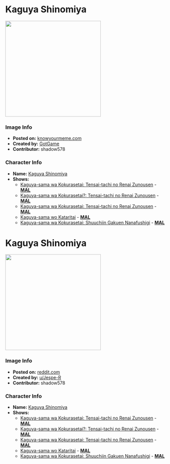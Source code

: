 # Kaguya Shinomiya

<img src="https://raw.githubusercontent.com/shadow578/Project-Padoru/master/Padoru/kaguya-sama-kaguya.png" height="300">

### Image Info
* **Posted on:**     [knowyourmeme.com](https://knowyourmeme.com/photos/1443625-padoru)
* **Created by:**    [GotGame](https://github.com/shadow578/Project-Padoru/blob/master/table-of-contents/creators/GotGame.md)
* **Contributor:**   shadow578

### Character Info
* **Name:**   [Kaguya Shinomiya](https://myanimelist.net/character/136359)
* **Shows:**
  * [Kaguya-sama wa Kokurasetai: Tensai-tachi no Renai Zunousen](https://github.com/shadow578/Project-Padoru/blob/master/table-of-contents/shows/KaguyasamawaKokurasetaiTensaitachinoRenaiZunousen.md) - [__MAL__](https://myanimelist.net/anime/37999/Kaguya-sama_wa_Kokurasetai__Tensai-tachi_no_Renai_Zunousen)
  * [Kaguya-sama wa Kokurasetai?: Tensai-tachi no Renai Zunousen](https://github.com/shadow578/Project-Padoru/blob/master/table-of-contents/shows/KaguyasamawaKokurasetaiTensaitachinoRenaiZunousen.md) - [__MAL__](https://myanimelist.net/anime/40591/Kaguya-sama_wa_Kokurasetai__Tensai-tachi_no_Renai_Zunousen)
  * [Kaguya-sama wa Kokurasetai: Tensai-tachi no Renai Zunousen](https://github.com/shadow578/Project-Padoru/blob/master/table-of-contents/shows/KaguyasamawaKokurasetaiTensaitachinoRenaiZunousen.md) - [__MAL__](https://myanimelist.net/manga/90125/Kaguya-sama_wa_Kokurasetai__Tensai-tachi_no_Renai_Zunousen)
  * [Kaguya-sama wo Kataritai](https://github.com/shadow578/Project-Padoru/blob/master/table-of-contents/shows/KaguyasamawoKataritai.md) - [__MAL__](https://myanimelist.net/manga/114872/Kaguya-sama_wo_Kataritai)
  * [Kaguya-sama wa Kokurasetai: Shuuchiin Gakuen Nanafushigi](https://github.com/shadow578/Project-Padoru/blob/master/table-of-contents/shows/KaguyasamawaKokurasetaiShuuchiinGakuenNanafushigi.md) - [__MAL__](https://myanimelist.net/manga/115783/Kaguya-sama_wa_Kokurasetai__Shuuchiin_Gakuen_Nanafushigi)


# Kaguya Shinomiya

<img src="https://raw.githubusercontent.com/shadow578/Project-Padoru/master/Padoru/U_Jespe-R/love-is-war-kaguya-shinomiya-jesper.png" height="300">

### Image Info
* **Posted on:**     [reddit.com](https://www.reddit.com/r/Padoru/comments/erzce3/daily_padoru_21_kaguya_shinomiya_kaguyasama_love/)
* **Created by:**    [u/Jespe-R](https://github.com/shadow578/Project-Padoru/blob/master/table-of-contents/creators/uJespeR.md)
* **Contributor:**   shadow578

### Character Info
* **Name:**   [Kaguya Shinomiya](https://myanimelist.net/character/136359)
* **Shows:**
  * [Kaguya-sama wa Kokurasetai: Tensai-tachi no Renai Zunousen](https://github.com/shadow578/Project-Padoru/blob/master/table-of-contents/shows/KaguyasamawaKokurasetaiTensaitachinoRenaiZunousen.md) - [__MAL__](https://myanimelist.net/anime/37999/Kaguya-sama_wa_Kokurasetai__Tensai-tachi_no_Renai_Zunousen)
  * [Kaguya-sama wa Kokurasetai?: Tensai-tachi no Renai Zunousen](https://github.com/shadow578/Project-Padoru/blob/master/table-of-contents/shows/KaguyasamawaKokurasetaiTensaitachinoRenaiZunousen.md) - [__MAL__](https://myanimelist.net/anime/40591/Kaguya-sama_wa_Kokurasetai__Tensai-tachi_no_Renai_Zunousen)
  * [Kaguya-sama wa Kokurasetai: Tensai-tachi no Renai Zunousen](https://github.com/shadow578/Project-Padoru/blob/master/table-of-contents/shows/KaguyasamawaKokurasetaiTensaitachinoRenaiZunousen.md) - [__MAL__](https://myanimelist.net/manga/90125/Kaguya-sama_wa_Kokurasetai__Tensai-tachi_no_Renai_Zunousen)
  * [Kaguya-sama wo Kataritai](https://github.com/shadow578/Project-Padoru/blob/master/table-of-contents/shows/KaguyasamawoKataritai.md) - [__MAL__](https://myanimelist.net/manga/114872/Kaguya-sama_wo_Kataritai)
  * [Kaguya-sama wa Kokurasetai: Shuuchiin Gakuen Nanafushigi](https://github.com/shadow578/Project-Padoru/blob/master/table-of-contents/shows/KaguyasamawaKokurasetaiShuuchiinGakuenNanafushigi.md) - [__MAL__](https://myanimelist.net/manga/115783/Kaguya-sama_wa_Kokurasetai__Shuuchiin_Gakuen_Nanafushigi)


